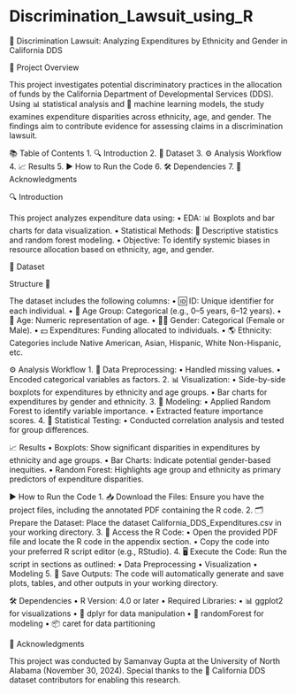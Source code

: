 # Discrimination_Lawsuit_using_R

🧮 Discrimination Lawsuit: Analyzing Expenditures by Ethnicity and Gender in California DDS

📝 Project Overview

This project investigates potential discriminatory practices in the allocation of funds by the California Department of Developmental Services (DDS). Using 📊 statistical analysis and 🤖 machine learning models, the study examines expenditure disparities across ethnicity, age, and gender. The findings aim to contribute evidence for assessing claims in a discrimination lawsuit.

📚 Table of Contents
	1.	🔍 Introduction
	2.	📂 Dataset
	3.	⚙️ Analysis Workflow
	4.	📈 Results
	5.	▶️ How to Run the Code
	6.	🛠 Dependencies
	7.	🤝 Acknowledgments

🔍 Introduction

This project analyzes expenditure data using:
	•	EDA: 📊 Boxplots and bar charts for data visualization.
	•	Statistical Methods: 📐 Descriptive statistics and random forest modeling.
	•	Objective: To identify systemic biases in resource allocation based on ethnicity, age, and gender.

📂 Dataset

Structure 📑

The dataset includes the following columns:
	•	🆔 ID: Unique identifier for each individual.
	•	👶 Age Group: Categorical (e.g., 0–5 years, 6–12 years).
	•	📅 Age: Numeric representation of age.
	•	👦👩 Gender: Categorical (Female or Male).
	•	💵 Expenditures: Funding allocated to individuals.
	•	🌎 Ethnicity: Categories include Native American, Asian, Hispanic, White Non-Hispanic, etc.

⚙️ Analysis Workflow
	1.	🔧 Data Preprocessing:
	•	Handled missing values.
	•	Encoded categorical variables as factors.
	2.	📊 Visualization:
	•	Side-by-side boxplots for expenditures by ethnicity and age groups.
	•	Bar charts for expenditures by gender and ethnicity.
	3.	🤖 Modeling:
	•	Applied Random Forest to identify variable importance.
	•	Extracted feature importance scores.
	4.	📐 Statistical Testing:
	•	Conducted correlation analysis and tested for group differences.

📈 Results
	•	Boxplots: Show significant disparities in expenditures by ethnicity and age groups.
	•	Bar Charts: Indicate potential gender-based inequities.
	•	Random Forest: Highlights age group and ethnicity as primary predictors of expenditure disparities.

▶️ How to Run the Code
	1.	📥 Download the Files: Ensure you have the project files, including the annotated PDF containing the R code.
	2.	🗂 Prepare the Dataset: Place the dataset California_DDS_Expenditures.csv in your working directory.
	3.	📜 Access the R Code:
	•	Open the provided PDF file and locate the R code in the appendix section.
	•	Copy the code into your preferred R script editor (e.g., RStudio).
	4.	🖥 Execute the Code: Run the script in sections as outlined:
	•	Data Preprocessing
	•	Visualization
	•	Modeling
	5.	📁 Save Outputs: The code will automatically generate and save plots, tables, and other outputs in your working directory.

🛠 Dependencies
	•	R Version: 4.0 or later
	•	Required Libraries:
	•	📊 ggplot2 for visualizations
	•	🧹 dplyr for data manipulation
	•	🌳 randomForest for modeling
	•	📦 caret for data partitioning

🤝 Acknowledgments

This project was conducted by Samanvay Gupta at the University of North Alabama (November 30, 2024). Special thanks to the 📂 California DDS dataset contributors for enabling this research.
